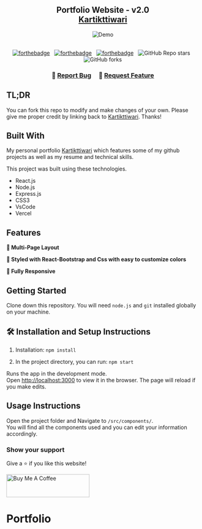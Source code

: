 <h2 align="center">
  Portfolio Website - v2.0<br/>
  <a href="https://soumyajit.vercel.app/" target="_blank">Kartikttiwari</a>
</h2>
<div align="center">
  <img alt="Demo" src="./Images/readme-img1.png" />
</div>

<br/>

<center>

[![forthebadge](https://forthebadge.com/images/badges/built-with-love.svg)](https://forthebadge.com) &nbsp;
[![forthebadge](https://forthebadge.com/images/badges/made-with-javascript.svg)](https://forthebadge.com) &nbsp;
[![forthebadge](https://forthebadge.com/images/badges/open-source.svg)](https://forthebadge.com) &nbsp;
![GitHub Repo stars](https://img.shields.io/github/stars/Kartikttiwari/Portfolio?color=red&logo=github&style=for-the-badge) &nbsp;
![GitHub forks](https://img.shields.io/github/forks/Kartikttiwari/Portfolio?color=red&logo=github&style=for-the-badge)

</center>

<h3 align="center">
    🔹
    <a href="https://github.com/Kartikttiwari/Portfolio/issues">Report Bug</a> &nbsp; &nbsp;
    🔹
    <a href="https://github.com/Kartikttiwari/Portfolio/issues">Request Feature</a>
</h3>

## TL;DR

You can fork this repo to modify and make changes of your own. Please give me proper credit by linking back to [Kartikttiwari](https://github.com/Kartikttiwari/Portfolio). Thanks!

## Built With

My personal portfolio <a href="https://soumyajit.vercel.app/" target="_blank">Kartikttiwari</a> which features some of my github projects as well as my resume and technical skills.<br/>

This project was built using these technologies.

- React.js
- Node.js
- Express.js
- CSS3
- VsCode
- Vercel

## Features

**📖 Multi-Page Layout**

**🎨 Styled with React-Bootstrap and Css with easy to customize colors**

**📱 Fully Responsive**

## Getting Started

Clone down this repository. You will need `node.js` and `git` installed globally on your machine.

## 🛠 Installation and Setup Instructions

1. Installation: `npm install`

2. In the project directory, you can run: `npm start`

Runs the app in the development mode.\
Open [http://localhost:3000](http://localhost:3000) to view it in the browser.
The page will reload if you make edits.

## Usage Instructions

Open the project folder and Navigate to `/src/components/`. <br/>
You will find all the components used and you can edit your information accordingly.

### Show your support

Give a ⭐ if you like this website!

<a href="https://www.buymeacoffee.com/Kartikttiwari" target="_blank"><img src="https://cdn.buymeacoffee.com/buttons/v2/default-violet.png" alt="Buy Me A Coffee" height= "60px" width= "217px" ></a>
# Portfolio
